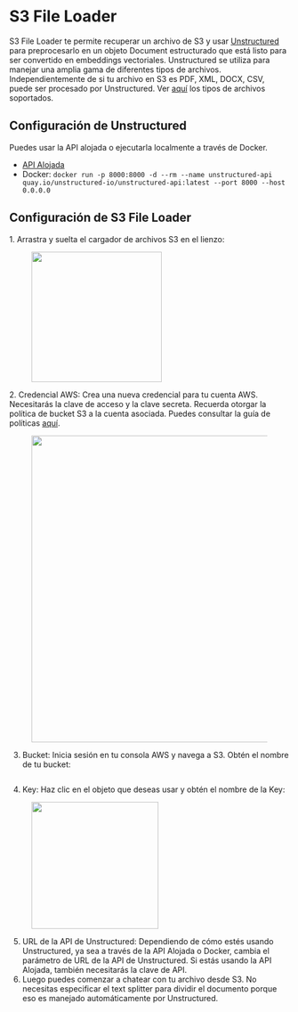 # S3 File Loader

S3 File Loader te permite recuperar un archivo de S3 y usar [Unstructured](https://unstructured.io/) para preprocesarlo en un objeto Document estructurado que está listo para ser convertido en embeddings vectoriales. Unstructured se utiliza para manejar una amplia gama de diferentes tipos de archivos. Independientemente de si tu archivo en S3 es PDF, XML, DOCX, CSV, puede ser procesado por Unstructured. Ver [aquí](https://unstructured-io.github.io/unstructured/api.html#supported-file-types) los tipos de archivos soportados.

## Configuración de Unstructured

Puedes usar la API alojada o ejecutarla localmente a través de Docker.

* [API Alojada](https://unstructured-io.github.io/unstructured/api.html)
* Docker: `docker run -p 8000:8000 -d --rm --name unstructured-api quay.io/unstructured-io/unstructured-api:latest --port 8000 --host 0.0.0.0`

## Configuración de S3 File Loader

1\. Arrastra y suelta el cargador de archivos S3 en el lienzo:

<figure><img src="../../../.gitbook/assets/image (71).png" alt="" width="234"><figcaption></figcaption></figure>

2\. Credencial AWS: Crea una nueva credencial para tu cuenta AWS. Necesitarás la clave de acceso y la clave secreta. Recuerda otorgar la política de bucket S3 a la cuenta asociada. Puedes consultar la guía de políticas [aquí](https://docs.aws.amazon.com/AmazonRDS/latest/AuroraUserGuide/AuroraMySQL.Integrating.Authorizing.IAM.S3CreatePolicy.html).

<figure><img src="../../../.gitbook/assets/image (72).png" alt="" width="551"><figcaption></figcaption></figure>

3. Bucket: Inicia sesión en tu consola AWS y navega a S3. Obtén el nombre de tu bucket:&#x20;

<figure><img src="../../../.gitbook/assets/image (73).png" alt=""><figcaption></figcaption></figure>

4. Key: Haz clic en el objeto que deseas usar y obtén el nombre de la Key:

<figure><img src="../../../.gitbook/assets/image (75).png" alt="" width="228"><figcaption></figcaption></figure>

5. URL de la API de Unstructured: Dependiendo de cómo estés usando Unstructured, ya sea a través de la API Alojada o Docker, cambia el parámetro de URL de la API de Unstructured. Si estás usando la API Alojada, también necesitarás la clave de API.
6. Luego puedes comenzar a chatear con tu archivo desde S3. No necesitas especificar el text splitter para dividir el documento porque eso es manejado automáticamente por Unstructured.

<figure><img src="../../../.gitbook/assets/screely-1698767992182.png" alt=""><figcaption></figcaption></figure>

